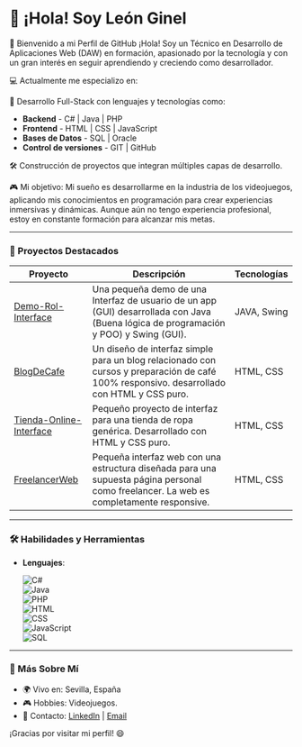 # 👋 ¡Hola! Soy León Ginel

🌟 Bienvenido a mi Perfil de GitHub
¡Hola! Soy un Técnico en Desarrollo de Aplicaciones Web (DAW) en formación, apasionado por la tecnología y con un gran interés en seguir aprendiendo y creciendo como desarrollador.

💻 Actualmente me especializo en:

🚀 Desarrollo Full-Stack con lenguajes y tecnologías como:
- **Backend** - C# | Java | PHP
- **Frontend** - HTML | CSS | JavaScript
- **Bases de Datos** - SQL | Oracle
- **Control de versiones** - GIT | GitHub

🛠️ Construcción de proyectos que integran múltiples capas de desarrollo.

🎮 Mi objetivo:
Mi sueño es desarrollarme en la industria de los videojuegos, aplicando mis conocimientos en programación para crear experiencias inmersivas y dinámicas. Aunque aún no tengo experiencia profesional, estoy en constante formación para alcanzar mis metas.

---

### 🚀 Proyectos Destacados
| Proyecto       | Descripción                           | Tecnologías           |
|----------------|---------------------------------------|-----------------------|
| [Demo-Rol-Interface](https://github.com/LeonGinel/Demo-Rol-Interface) | Una pequeña demo de una Interfaz de usuario de un app (GUI) desarrollada con Java (Buena lógica de programación y POO) y Swing (GUI).     | JAVA, Swing         |
| [BlogDeCafe](https://github.com/LeonGinel/BlogDeCafe) | Un diseño de interfaz simple para un blog relacionado con cursos y preparación de café 100% responsivo. desarrollado con HTML y CSS puro.     | HTML, CSS         |
| [Tienda-Online-Interface](https://github.com/LeonGinel/Tienda-Online-Interface) | Pequeño proyecto de interfaz para una tienda de ropa genérica. Desarrollado con HTML y CSS puro.     | HTML, CSS         |
| [FreelancerWeb](https://github.com/LeonGinel/BlogDeCafe) | Pequeña interfaz web con una estructura diseñada para una supuesta página personal como freelancer. La web es completamente responsive.     | HTML, CSS         |

---

### 🛠️ Habilidades y Herramientas
- **Lenguajes**:

  ![C#](https://img.shields.io/badge/C%23-239120?style=for-the-badge&logo=csharp&logoColor=white)  
  ![Java](https://img.shields.io/badge/Java-007396?style=for-the-badge&logo=java&logoColor=white)  
  ![PHP](https://img.shields.io/badge/PHP-777BB4?style=for-the-badge&logo=php&logoColor=white)  
  ![HTML](https://img.shields.io/badge/HTML-E34F26?style=for-the-badge&logo=html5&logoColor=white)  
  ![CSS](https://img.shields.io/badge/CSS-1572B6?style=for-the-badge&logo=css3&logoColor=white)  
  ![JavaScript](https://img.shields.io/badge/JavaScript-F7DF1E?style=for-the-badge&logo=javascript&logoColor=black)  
  ![SQL](https://img.shields.io/badge/SQL-4479A1?style=for-the-badge&logo=mysql&logoColor=white)  

---

### 🌱 Más Sobre Mí
- 🌍 Vivo en: Sevilla, España
- 🎮 Hobbies: Videojuegos.
- 📝 Contacto: [LinkedIn](www.linkedin.com/in/leonginel) | [Email](leonginel@gmail.com)

¡Gracias por visitar mi perfil! 😄
